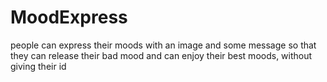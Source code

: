 ﻿# MoodExpress
people can express their moods with an image and some message so that they can release their bad mood and can enjoy their best moods, without giving their id
